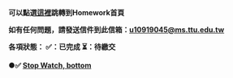 <strong>可以點選[這裡](https://mark220620.github.io/CG_hw/index.html)跳轉到Homework首頁<strong>

如有任何問題，請發送信件到此信箱：u10919045@ms.ttu.edu.tw

各項狀態： ✅：已完成  ⏳：待繳交

 ●✅ [Stop Watch, bottom](https://mark220620.github.io/CG_hw/HW1.html)
 
 